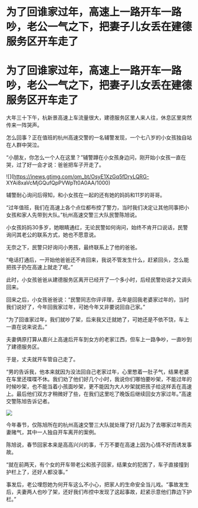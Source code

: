 # 为了回谁家过年，高速上一路开车一路吵，老公一气之下，把妻子儿女丢在建德服务区开车走了

# 为了回谁家过年，高速上一路开车一路吵，老公一气之下，把妻子儿女丢在建德服务区开车走了

大年三十下午，杭新景高速上车流量很大，建德服务区里人来人往，休息区里突然传来一阵哭声。

怎么回事？正在值班的杭州高速交警的一名辅警发现，一个七八岁的小女孩独自站在人群中哭泣。

“小朋友，你怎么一个人在这里？”辅警蹲在小女孩身边问，刚开始小女孩一直在哭，过了好一会才说：爸爸把车子开走了。

![](https://inews.gtimg.com/om_bt/OsyE1XzGq5fDryLQRG-
XYAi8xaVcMjGQufQpPVWpTt0A0AA/1000)

辅警耐心询问后得知，和小女孩在一起的还有她的妈妈和11岁的哥哥。

“过年值班，我们在高速上各个点位都布控了警力，当时我们决定让其他同事把小女孩和家人先带到大队。”杭州高速交警三大队民警陈旭说。

小女孩妈妈30多岁，她眼睛通红，无论民警如何询问，始终不肯开口说话，民警询问其老公的联系方式，她也不愿意说。

无奈之下，民警只好询问小男孩，最终联系上了他的爸爸。

“电话打通后，一开始他爸爸还不肯回来，我说不管发生什么，赶紧回头，怎么能把孩子扔在高速上就走了呢。”

此时，小女孩爸爸从建德服务区离开已经开了一个多小时，后经民警劝说才又调头回来。

回来之后，小女孩爸爸说：“民警同志你评评理，去年是回我老婆家过年的，当时我们说好了，今年回我家过年，可她今年又非要说回自己家。”

“为了回谁家过年，我们就吵了架，后来我又迁就她了，可她还是不依不饶，车上一直在说来说去。”

夫妻俩原打算从嘉兴上高速后开车到女方的老家江西，但车上一路争吵，一直吵到了建德服务区。

于是，丈夫就开车管自己走了。

“男的告诉我，他本来就因为没法回自己老家过年，心里憋着一肚子气，结果老婆在车里还喋喋不休。我们劝了他们好几个小时，我说你们哪怕要吵架，不能过年的时候吵架，也不能当着小孩面吵架，更不能因为大人吵架就把孩子给这样丢在高速上。最后他们双方才稍微好了些，在我们这里吃了晚饭后继续回女方家过年。”高速交警陈旭告诉记者。

![](https://inews.gtimg.com/om_bt/OZT28XS9Mf3HQnm9ENWZXKciOg3wyCI2LuerVbLx94rKQAA/1000)

今年春节，仅陈旭所在的杭州高速交警三大队就处理了好几起为了去哪家过年而夫妻赌气，其中一人独自开车离开的案例。

陈旭说，春节回家本来是高高兴兴的事，千万不要在高速上因为心情不好而诱发事故。

“就在前两天，有个女的开车带老公和孩子回家，结果女的犯困了，车子直接撞到护栏上了，还好人都没事。”

事发后，老公埋怨她为何开车这么不小心，把家人的生命安全当儿戏。“事故发生后，夫妻两人也吵了架，还好我们布控中发现了这起事故，赶紧示意他们靠边下护栏。”

